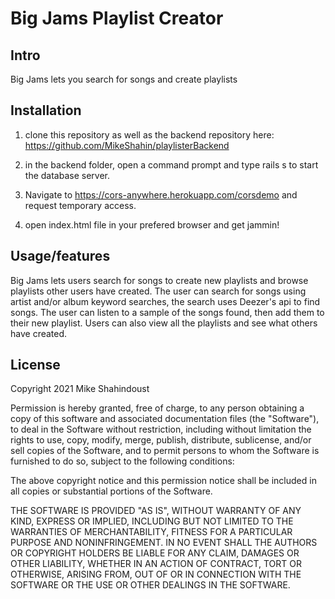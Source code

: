 # **Big Jams Playlist Creator**

## Intro

Big Jams lets you search for songs and create playlists

## Installation

1. clone this repository as well as the backend repository here: https://github.com/MikeShahin/playlisterBackend

2. in the backend folder, open a command prompt and type rails s to start the database server.

3. Navigate to https://cors-anywhere.herokuapp.com/corsdemo and request temporary access.

4. open index.html file in your prefered browser and get jammin!

## Usage/features

Big Jams lets users search for songs to create new playlists and browse playlists other users have created. The user can search for songs using artist and/or album keyword searches, the search uses Deezer's api to find songs. The user can listen to a sample of the songs found, then add them to their new playlist. Users can also view all the playlists and see what others have created. 

## License

Copyright 2021 Mike Shahindoust

Permission is hereby granted, free of charge, to any person obtaining a copy of this software and associated documentation files (the "Software"), to deal in the Software without restriction, including without limitation the rights to use, copy, modify, merge, publish, distribute, sublicense, and/or sell copies of the Software, and to permit persons to whom the Software is furnished to do so, subject to the following conditions:

The above copyright notice and this permission notice shall be included in all copies or substantial portions of the Software.

THE SOFTWARE IS PROVIDED "AS IS", WITHOUT WARRANTY OF ANY KIND, EXPRESS OR IMPLIED, INCLUDING BUT NOT LIMITED TO THE WARRANTIES OF MERCHANTABILITY, FITNESS FOR A PARTICULAR PURPOSE AND NONINFRINGEMENT. IN NO EVENT SHALL THE AUTHORS OR COPYRIGHT HOLDERS BE LIABLE FOR ANY CLAIM, DAMAGES OR OTHER LIABILITY, WHETHER IN AN ACTION OF CONTRACT, TORT OR OTHERWISE, ARISING FROM, OUT OF OR IN CONNECTION WITH THE SOFTWARE OR THE USE OR OTHER DEALINGS IN THE SOFTWARE.
